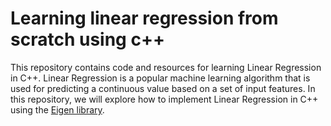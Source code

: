 # Learning linear regression from scratch using c++

This repository contains code and resources for learning Linear Regression in C++. Linear Regression is a popular machine learning algorithm that is used for predicting a continuous value based on a set of input features. In this repository, we will explore how to implement Linear Regression in C++ using the [Eigen library](http://eigen.tuxfamily.org/).
